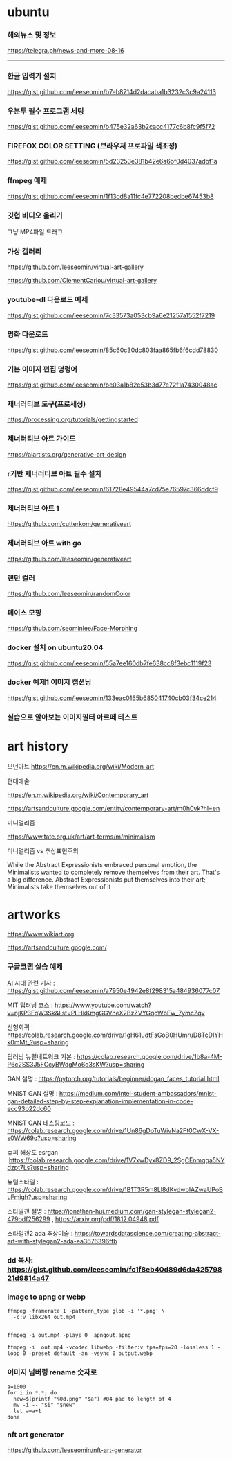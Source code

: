 # ubuntu



### 해외뉴스 및 정보

https://telegra.ph/news-and-more-08-16



------------------------------------------------------------------------------------------------
### 한글 입력기 설치 

https://gist.github.com/leeseomin/b7eb8714d2dacaba1b3232c3c9a24113


### 우분투 필수 프로그램 세팅 

https://gist.github.com/leeseomin/b475e32a63b2cacc4177c6b8fc9f5f72

### FIREFOX COLOR SETTING (브라우저 프로파일 색조정)

https://gist.github.com/leeseomin/5d23253e381b42e6a6bf0d4037adbf1a 



### ffmpeg 예제 

https://gist.github.com/leeseomin/1f13cd8a11fc4e772208bedbe67453b8


### 깃헙 비디오 올리기 

그냥 MP4파일  드래그 


### 가상 갤러리 

https://github.com/leeseomin/virtual-art-gallery 

https://github.com/ClementCariou/virtual-art-gallery 



###  youtube-dl  다운로드 예제 

https://gist.github.com/leeseomin/7c33573a053cb9a6e21257a1552f7219


### 명화 다운로드 

https://gist.github.com/leeseomin/85c60c30dc803faa865fb6f6cdd78830


### 기본 이미지 편집 명령어 

https://gist.github.com/leeseomin/be03a1b82e53b3d77e72f1a7430048ac


### 제너러티브 도구(프로세싱)

https://processing.org/tutorials/gettingstarted 

### 제너러티브 아트 가이드 

https://aiartists.org/generative-art-design

### r기반 제너러티브 아트 필수 설치 

https://gist.github.com/leeseomin/61728e49544a7cd75e76597c366ddcf9 

### 제너러티브 아트 1

https://github.com/cutterkom/generativeart 


### 제너러티브 아트  with go

https://github.com/leeseomin/generativeart 


### 랜던 컬러

https://github.com/leeseomin/randomColor 



### 페이스 모핑

https://github.com/seominlee/Face-Morphing


### docker 설치  on ubuntu20.04

https://gist.github.com/leeseomin/55a7ee160db7fe638cc8f3ebc1119f23

### docker  예제1    이미지 캡션닝

https://gist.github.com/leeseomin/133eac0165b685041740cb03f34ce214

###  실습으로 알아보는 이미지필터  아르떼 테스트



# art history


모던아트
https://en.m.wikipedia.org/wiki/Modern_art


현대예술 

https://en.m.wikipedia.org/wiki/Contemporary_art

https://artsandculture.google.com/entity/contemporary-art/m0h0vk?hl=en


미니멀리즘

https://www.tate.org.uk/art/art-terms/m/minimalism

미니멀리즘 vs 추상표현주의 

While the Abstract Expressionists embraced personal emotion, the Minimalists wanted to completely remove themselves from their art. That's a big difference. Abstract Expressionists put themselves into their art; Minimalists take themselves out of it



# artworks

https://www.wikiart.org

https://artsandculture.google.com/


### 구글코랩 실습 예제 

AI 시대 관련 기사 :  https://gist.github.com/leeseomin/a7950e4942e8f298315a484936077c07

MIT 딥러닝 코스  :  https://www.youtube.com/watch?v=njKP3FqW3Sk&list=PLHkKmgGGVneX2BzZVYGqcWbFw_7ymcZqv


선형회귀 :  https://colab.research.google.com/drive/1gH61udtFsGoB0HUmruD8TcDIYHk0mMt_?usp=sharing

딥러닝 뉴럴네트워크 기본 : https://colab.research.google.com/drive/1b8a-4M-P6c2SS3J5FCcyBWdgMo6o3sKW?usp=sharing

GAN 설명 : https://pytorch.org/tutorials/beginner/dcgan_faces_tutorial.html

MNIST GAN  설명 : https://medium.com/intel-student-ambassadors/mnist-gan-detailed-step-by-step-explanation-implementation-in-code-ecc93b22dc60

MNIST GAN 테스팅코드 : https://colab.research.google.com/drive/1Un86gDoTuWivNa2Ft0CwX-VX-s0WW69q?usp=sharing


슈퍼 해상도 esrgan  :https://colab.research.google.com/drive/1V7xwDyx8ZD9_2SgCEnmqqa5NYdzpt7Ls?usp=sharing

뉴럴스타일 :  https://colab.research.google.com/drive/1B1T3R5m8Ll8dKvdwbIAZwaUPoBuFmigh?usp=sharing

스타일갠 설명 :  https://jonathan-hui.medium.com/gan-stylegan-stylegan2-479bdf256299  ,  https://arxiv.org/pdf/1812.04948.pdf

스타일갠2 ada 추상미술  : https://towardsdatascience.com/creating-abstract-art-with-stylegan2-ada-ea3676396ffb



### dd 복사:  https://gist.github.com/leeseomin/fc1f8eb40d89d6da42579821d9814a47



### image to apng or webp 

```
ffmpeg -framerate 1 -pattern_type glob -i '*.png' \
  -c:v libx264 out.mp4
  
  
ffmpeg -i out.mp4 -plays 0  apngout.apng

ffmpeg -i  out.mp4 -vcodec libwebp -filter:v fps=fps=20 -lossless 1 -loop 0 -preset default -an -vsync 0 output.webp  

```


### 이미지 넘버링 rename  숫자로
```
a=1000
for i in *.*; do
  new=$(printf "%0d.png" "$a") #04 pad to length of 4
  mv -i -- "$i" "$new"
  let a=a+1
done
```


###  nft art generator 
https://github.com/leeseomin/nft-art-generator
